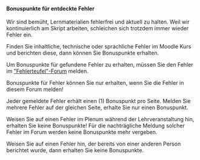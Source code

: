 #### Bonuspunkte für entdeckte Fehler

Wir sind bemüht, Lernmaterialien fehlerfrei und aktuell zu halten. Weil wir kontinuierlich am Skript arbeiten, schleichen sich trotzdem immer wieder Fehler ein. 

<p class="alert alert-success">
Finden Sie inhaltliche, technische oder sprachliche Fehler im Moodle Kurs und berichten diese, dann können Sie Bonuspunkte erhalten. 
</p>

Um Bonuspunkte für gefundene Fehler zu erhalten, müssen Sie den Fehler im ["Fehlerteufel"-Forum](https://moodle.zhaw.ch/mod/forum/view.php?id=635327) melden. 

<p class="alert alert-warning">
Bonuspunkte für Fehler können Sie nur erhalten, wenn Sie die Fehler in diesem Forum melden!
</p>

Jeder gemeldete Fehler erhält einen (1) Bonuspunkt pro Seite. Melden Sie mehrere Fehler auf der gleichen Seite, erhalte Sie nur einen Bonuspunkt. 

Weisen Sie auf einen Fehler im Plenum während der Lehrveranstaltung hin, erhalten Sie keine Bonuspunkte! Für die nachträgliche Meldung solcher Fehler im Forum werden keine Bonuspunkte mehr vergeben.

Weisen Sie auf einen Fehler hin, der bereits von einer anderen Person berichtet wurde, dann erhalten Sie keine Bonuspunkte. 
